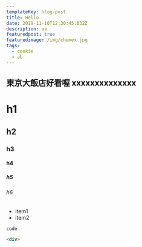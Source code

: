 ```yaml
---
templateKey: blog-post
title: Hello
date: 2019-11-10T12:30:45.032Z
description: aa
featuredpost: true
featuredimage: /img/chemex.jpg
tags:
  - cookie
  - ab
---
```

## 東京大飯店好看喔 xxxxxxxxxxxxxx

# h1
## h2
### h3
#### h4
##### h5
###### h6

- item1
- item2

`code`

```html
<div>
```
